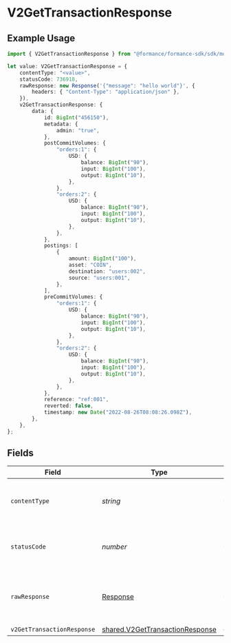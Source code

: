 # V2GetTransactionResponse

## Example Usage

```typescript
import { V2GetTransactionResponse } from "@formance/formance-sdk/sdk/models/operations";

let value: V2GetTransactionResponse = {
    contentType: "<value>",
    statusCode: 736918,
    rawResponse: new Response('{"message": "hello world"}', {
        headers: { "Content-Type": "application/json" },
    }),
    v2GetTransactionResponse: {
        data: {
            id: BigInt("456150"),
            metadata: {
                admin: "true",
            },
            postCommitVolumes: {
                "orders:1": {
                    USD: {
                        balance: BigInt("90"),
                        input: BigInt("100"),
                        output: BigInt("10"),
                    },
                },
                "orders:2": {
                    USD: {
                        balance: BigInt("90"),
                        input: BigInt("100"),
                        output: BigInt("10"),
                    },
                },
            },
            postings: [
                {
                    amount: BigInt("100"),
                    asset: "COIN",
                    destination: "users:002",
                    source: "users:001",
                },
            ],
            preCommitVolumes: {
                "orders:1": {
                    USD: {
                        balance: BigInt("90"),
                        input: BigInt("100"),
                        output: BigInt("10"),
                    },
                },
                "orders:2": {
                    USD: {
                        balance: BigInt("90"),
                        input: BigInt("100"),
                        output: BigInt("10"),
                    },
                },
            },
            reference: "ref:001",
            reverted: false,
            timestamp: new Date("2022-08-26T08:08:26.098Z"),
        },
    },
};
```

## Fields

| Field                                                                                     | Type                                                                                      | Required                                                                                  | Description                                                                               |
| ----------------------------------------------------------------------------------------- | ----------------------------------------------------------------------------------------- | ----------------------------------------------------------------------------------------- | ----------------------------------------------------------------------------------------- |
| `contentType`                                                                             | *string*                                                                                  | :heavy_check_mark:                                                                        | HTTP response content type for this operation                                             |
| `statusCode`                                                                              | *number*                                                                                  | :heavy_check_mark:                                                                        | HTTP response status code for this operation                                              |
| `rawResponse`                                                                             | [Response](https://developer.mozilla.org/en-US/docs/Web/API/Response)                     | :heavy_check_mark:                                                                        | Raw HTTP response; suitable for custom response parsing                                   |
| `v2GetTransactionResponse`                                                                | [shared.V2GetTransactionResponse](../../../sdk/models/shared/v2gettransactionresponse.md) | :heavy_minus_sign:                                                                        | OK                                                                                        |